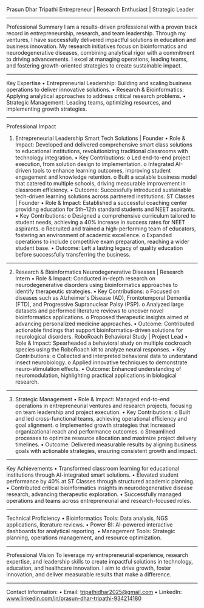 Prasun Dhar Tripathi
Entrepreneur | Research Enthusiast | Strategic Leader
________________________________________
Professional Summary
I am a results-driven professional with a proven track record in entrepreneurship, research, and team leadership. Through my ventures, I have successfully delivered impactful solutions in education and business innovation. My research initiatives focus on bioinformatics and neurodegenerative diseases, combining analytical rigor with a commitment to driving advancements. I excel at managing operations, leading teams, and fostering growth-oriented strategies to create sustainable impact.
________________________________________
Key Expertise
•	Entrepreneurial Leadership: Building and scaling business operations to deliver innovative solutions.
•	Research & Bioinformatics: Applying analytical approaches to address critical research problems.
•	Strategic Management: Leading teams, optimizing resources, and implementing growth strategies.
________________________________________
Professional Impact
1. Entrepreneurial Leadership
Smart Tech Solutions | Founder
•	Role & Impact: Developed and delivered comprehensive smart class solutions to educational institutions, revolutionizing traditional classrooms with technology integration.
•	Key Contributions: 
o	Led end-to-end project execution, from solution design to implementation.
o	Integrated AI-driven tools to enhance learning outcomes, improving student engagement and knowledge retention.
o	Built a scalable business model that catered to multiple schools, driving measurable improvement in classroom efficiency.
•	Outcome: Successfully introduced sustainable tech-driven learning solutions across partnered institutions.
ST Classes | Founder
•	Role & Impact: Established a successful coaching center providing education for 5th–12th standard students and NEET aspirants.
•	Key Contributions: 
o	Designed a comprehensive curriculum tailored to student needs, achieving a 40% increase in success rates for NEET aspirants.
o	Recruited and trained a high-performing team of educators, fostering an environment of academic excellence.
o	Expanded operations to include competitive exam preparation, reaching a wider student base.
•	Outcome: Left a lasting legacy of quality education before successfully transferring the business.
________________________________________
2. Research & Bioinformatics
Neurodegenerative Diseases | Research Intern
•	Role & Impact: Conducted in-depth research on neurodegenerative disorders using bioinformatics approaches to identify therapeutic strategies.
•	Key Contributions: 
o	Focused on diseases such as Alzheimer's Disease (AD), Frontotemporal Dementia (FTD), and Progressive Supranuclear Palsy (PSP).
o	Analyzed large datasets and performed literature reviews to uncover novel bioinformatics applications.
o	Proposed therapeutic insights aimed at advancing personalized medicine approaches.
•	Outcome: Contributed actionable findings that support bioinformatics-driven solutions for neurological disorders.
RoboRoach Behavioral Study | Project Lead
•	Role & Impact: Spearheaded a behavioral study on multiple cockroach species using the RoboRoach kit to analyze neural responses.
•	Key Contributions: 
o	Collected and interpreted behavioral data to understand insect neurobiology.
o	Applied innovative techniques to demonstrate neuro-stimulation effects.
•	Outcome: Enhanced understanding of neuromodulation, highlighting practical applications in biological research.
________________________________________
3. Strategic Management
•	Role & Impact: Managed end-to-end operations in entrepreneurial ventures and research projects, focusing on team leadership and project execution.
•	Key Contributions: 
o	Built and led cross-functional teams, achieving operational efficiency and goal alignment.
o	Implemented growth strategies that increased organizational reach and performance outcomes.
o	Streamlined processes to optimize resource allocation and maximize project delivery timelines.
•	Outcome: Delivered measurable results by aligning business goals with actionable strategies, ensuring consistent growth and impact.
________________________________________
Key Achievements
•	Transformed classroom learning for educational institutions through AI-integrated smart solutions.
•	Elevated student performance by 40% at ST Classes through structured academic planning.
•	Contributed critical bioinformatics insights in neurodegenerative disease research, advancing therapeutic exploration.
•	Successfully managed operations and teams across entrepreneurial and research-focused roles.
________________________________________
Technical Proficiency
•	Bioinformatics Tools: Data analysis, NGS applications, literature reviews.
•	Power BI: AI-powered interactive dashboards for analytical reporting.
•	Management Tools: Strategic planning, operations management, and resource optimization.
________________________________________
Professional Vision
To leverage my entrepreneurial experience, research expertise, and leadership skills to create impactful solutions in technology, education, and healthcare innovation. I aim to drive growth, foster innovation, and deliver measurable results that make a difference.
________________________________________
Contact Information:
•	Email: tripathidhar2025@gmail.com
•	LinkedIn: www.linkedin.com/in/prasun-dhar-tripathi-934214180


